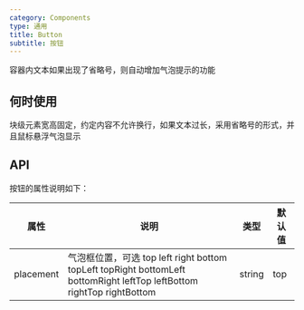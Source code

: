 ```yaml
---
category: Components
type: 通用
title: Button
subtitle: 按钮
---
```


容器内文本如果出现了省略号，则自动增加气泡提示的功能

## 何时使用

块级元素宽高固定，约定内容不允许换行，如果文本过长，采用省略号的形式，并且鼠标悬浮气泡显示

## API



按钮的属性说明如下：

| 属性 | 说明 | 类型 | 默认值 |
| --- | --- | --- | --- |
| placement | 气泡框位置，可选 top left right bottom topLeft topRight bottomLeft bottomRight leftTop leftBottom rightTop rightBottom | string | top |


<style>
[id^="components-button-demo-"] .ant-btn {
  margin-right: 8px;
  margin-bottom: 12px;
}
[id^="components-button-demo-"] .ant-btn-group > .ant-btn {
  margin-right: 0;
}
</style>
